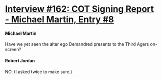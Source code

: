 # [Interview #162: COT Signing Report - Michael Martin, Entry #8](https://www.theoryland.com/intvmain.php?i=162#8)

#### Michael Martin

Have we yet seen the alter ego Demandred presents to the Third Agers on-screen?

#### Robert Jordan

NO. (I asked twice to make sure.)

